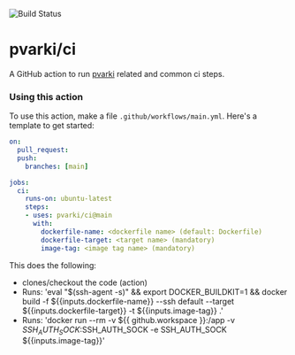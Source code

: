 ![Build Status](https://github.com/pvarki/ci/actions/workflows/main.yml/badge.svg)

pvarki/ci
=========

A GitHub action to run [pvarki](https://github.com/pvarki) related and common ci steps.

### Using this action

To use this action, make a file `.github/workflows/main.yml`.  Here's a template to get started:

```yaml
on:
  pull_request:
  push:
    branches: [main]

jobs:
  ci:
    runs-on: ubuntu-latest
    steps:
    - uses: pvarki/ci@main
      with:
        dockerfile-name: <dockerfile name> (default: Dockerfile)
        dockerfile-target: <target name> (mandatory)
        image-tag: <image tag name> (mandatory)

```

This does the following:

- clones/checkout the code (action)
- Runs: 'eval "$(ssh-agent -s)" && export DOCKER_BUILDKIT=1 && docker build -f ${{inputs.dockerfile-name}} --ssh default --target ${{inputs.dockerfile-target}} -t ${{inputs.image-tag}} .'
- Runs: 'docker run --rm -v ${{ github.workspace }}:/app -v $SSH_AUTH_SOCK:$SSH_AUTH_SOCK -e SSH_AUTH_SOCK ${{inputs.image-tag}}'